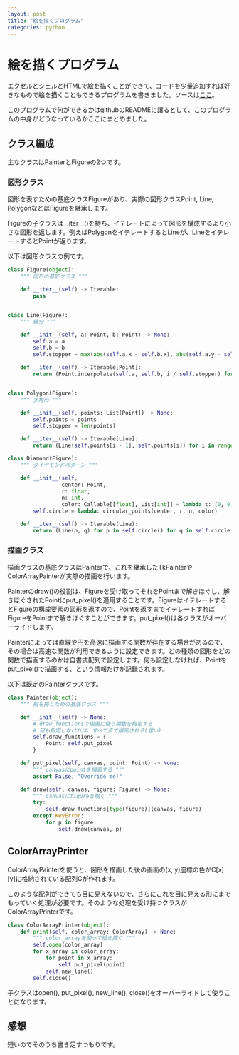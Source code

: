 ```yaml
---
layout: post
title: "絵を描くプログラム"
categories: python
---
```


# 絵を描くプログラム

エクセルとシェルとHTMLで絵を描くことができて、コードを少量追加すれば好きなもので絵を描くこともできるプログラムを書きました。ソースは[ここ](https://github.com/yuki67/PaintBasics:embed:cite)。

このプログラムで何ができるかはgithubのREADMEに譲るとして、このプログラムの中身がどうなっているかここにまとめました。

## クラス編成

主なクラスはPainterとFigureの2つです。

### 図形クラス

図形を表すための基底クラスFigureがあり、実際の図形クラスPoint, Line, PolygonなどはFigureを継承します。

Figureの子クラスは\_\_iter\_\_()を持ち、イテレートによって図形を構成するより小さな図形を返します。例えばPolygonをイテレートするとLineが、LineをイテレートするとPointが返ります。

以下は図形クラスの例です。

```python
class Figure(object):
    """ 図形の基底クラス """

    def __iter__(self) -> Iterable:
        pass


class Line(Figure):
    """ 線分 """

    def __init__(self, a: Point, b: Point) -> None:
        self.a = a
        self.b = b
        self.stopper = max(abs(self.a.x - self.b.x), abs(self.a.y - self.b.y))

    def __iter__(self) -> Iterable[Point]:
        return (Point.interpolate(self.a, self.b, i / self.stopper) for i in range(int(self.stopper)))


class Polygon(Figure):
    """ 多角形 """

    def __init__(self, points: List[Point]) -> None:
        self.points = points
        self.stopper = len(points)

    def __iter__(self) -> Iterable[Line]:
        return (Line(self.points[i - 1], self.points[i]) for i in range(self.stopper))

class Diamond(Figure):
    """ ダイヤモンドパターン """

    def __init__(self,
                 center: Point,
                 r: float,
                 n: int,
                 color: Callable[[float], List[int]] = lambda t: [0, 0, 0]) -> None:
        self.circle = lambda: circular_points(center, r, n, color)

    def __iter__(self) -> Iterable(Line):
        return (Line(p, q) for p in self.circle() for q in self.circle())
```

### 描画クラス

描画クラスの基底クラスはPainterで、これを継承したTkPainterやColorArrayPainterが実際の描画を行います。

Painterのdraw()の役割は、Figureを受け取ってそれをPointまで解きほぐし、解きほぐされたPointにput_pixel()を適用することです。FigureはイテレートするとFigureの構成要素の図形を返すので、Pointを返すまでイテレートすればFigureをPointまで解きほぐすことができます。put_pixel()は各クラスがオーバーライドします。

Painterによっては直線や円を高速に描画する関数が存在する場合があるので、その場合は高速な関数が利用できるように設定できます。どの種類の図形をどの関数で描画するのかは自書式配列で設定します。何も設定しなければ、Pointをput_pixel()で描画する、という情報だけが記録されます。

以下は既定のPainterクラスです。

```python
class Painter(object):
    """ 絵を描くための基底クラス """

    def __init__(self) -> None:
        # draw_functionsで描画に使う関数を指定する
        # 何も指定しなければ、すべて点で描画される(遅い)
        self.draw_functions = {
            Point: self.put_pixel
        }

    def put_pixel(self, canvas, point: Point) -> None:
        """ canvasにpointを描画する """
        assert False, "Override me!"

    def draw(self, canvas, figure: Figure) -> None:
        """ canvasにfigureを描く """
        try:
            self.draw_functions[type(figure)](canvas, figure)
        except KeyError:
            for p in figure:
                self.draw(canvas, p)
```

## ColorArrayPrinter

ColorArrayPainterを使うと、図形を描画した後の画面の(x, y)座標の色がC[x][y]に格納されている配列Cが作れます。

このような配列ができても目に見えないので、さらにこれを目に見える形にまでもっていく処理が必要です。そのような処理を受け持つクラスがColorArrayPrinterです。

```python
class ColorArrayPrinter(object):
    def print(self, color_array: ColorArray) -> None:
        """ color_arrayを使って絵を描く """
        self.open(color_array)
        for x_array in color_array:
            for point in x_array:
                self.put_pixel(point)
            self.new_line()
        self.close()
```

子クラスはopen(), put_pixel(), new_line(), close()をオーバーライドして使うことになります。

## 感想

短いのでそのうち書き足すつもりです。
